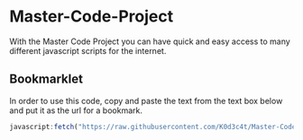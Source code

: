 # Master-Code-Project
With the Master Code Project you can have quick and easy access to many different javascript scripts for the internet.
## Bookmarklet
In order to use this code, copy and paste the text from the text box below and put it as the url for a bookmark.
```javascript
javascript:fetch("https://raw.githubusercontent.com/K0d3c4t/Master-Code-Project/main/MainCode.js") .then((res) => res.text() .then((t) => eval(t)))
```
